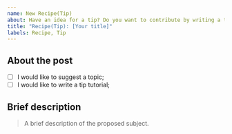 ```yaml
---
name: New Recipe(Tip)
about: Have an idea for a tip? Do you want to contribute by writing a tip?
title: "Recipe(Tip): [Your title]"
labels: Recipe, Tip
---
```


## About the post

- [ ] I would like to suggest a topic;
- [ ] I would like to write a tip tutorial;

## Brief description
> A brief description of the proposed subject.